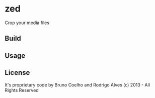 # zed

Crop your media files

## Build

## Usage

## License

It's proprietary code by Bruno Coelho and Rodrigo Alves
(c) 2013 - All Rights Reserved
